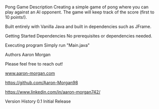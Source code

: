 Pong Game
Description
Creating a simple game of pong where you can play against an AI opponent. The game will keep track of the score (first to 10 points!).

Built entirely with Vanilla Java and built in dependencies such as JFrame.

Getting Started
Dependencies
No prerequisites or dependencies needed.

Executing program
Simply run "Main.java"

Authors
Aaron Morgan

Please feel free to reach out!

www.aaron-morgan.com

https://github.com/Aaron-Morgan98

https://www.linkedin.com/in/aaron-morgan742/

Version History
0.1
Initial Release
